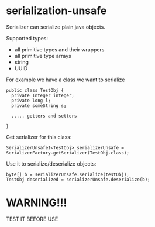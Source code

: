 # serialization-unsafe

Serializer can serialize plain java objects.

Supported types:
* all primitive types and their wrappers
* all primitive type arrays
* string
* UUID

For example we have a class we want to serialize
```
public class TestObj {
  private Integer integer;
  private long l;
  private someString s;
  
  ..... getters and setters
  
}
```

Get serializer for this class:
```
SerializerUnsafeI<TestObj> serializerUnsafe = SerializerFactory.getSerializer(TestObj.class);
```

Use it to serialize/deserialize objects:
```
byte[] b = serializerUnsafe.serialize(testObj);
TestObj deserialized = serializerUnsafe.deserialize(b);
```

# WARNING!!!
TEST IT BEFORE USE
